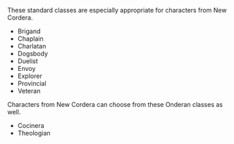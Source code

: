 These standard classes are especially appropriate for characters from New Cordera.

  - Brigand
  - Chaplain
  - Charlatan
  - Dogsbody
  - Duelist
  - Envoy
  - Explorer
  - Provincial
  - Veteran

Characters from New Cordera can choose from these Onderan classes as well.

  - Cocinera
  - Theologian

